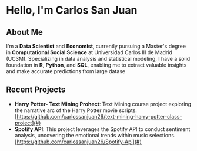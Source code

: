 # Hello, I'm Carlos San Juan 

## About Me

I'm a **Data Scientist** and **Economist**, currently pursuing a Master's degree in **Computational Social Science** at Universidad Carlos III de Madrid (UC3M). Specializing in data analysis and statistical modeling, I have a solid foundation in **R**, **Python**, and **SQL**, enabling me to extract valuable insights and make accurate predictions from large datase

## Recent Projects

- **Harry Potter- Text Mining Prohect**: Text Mining course project exploring the narrative arc of the Harry Potter movie scripts. [https://github.com/carlossanjuan26/text-mining-harry-potter-class-project](#)
- **Spotify API**: This project leverages the Spotify API to conduct sentiment analysis, uncovering the emotional trends within music selections. [https://github.com/carlossanjuan26/Spotify-Api](#)

<!--
**carlossanjuan26/carlossanjuan26** is a ✨ _special_ ✨ repository because its `README.md` (this file) appears on your GitHub profile.

Here are some ideas to get you started:

- 🔭 I’m currently working on ...
- 🌱 I’m currently learning ...
- 👯 I’m looking to collaborate on ...
- 🤔 I’m looking for help with ...
- 💬 Ask me about ...
- 📫 How to reach me: ...
- 😄 Pronouns: ...
- ⚡ Fun fact: ...
-->
